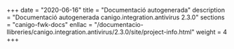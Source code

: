 +++
date        = "2020-06-16"
title       = "Documentació autogenerada"
description = "Documentació autogenerada canigo.integration.antivirus 2.3.0"
sections    = "canigo-fwk-docs"
enllac		= "/documentacio-llibreries/canigo.integration.antivirus/2.3.0/site/project-info.html"
weight      = 4
+++
